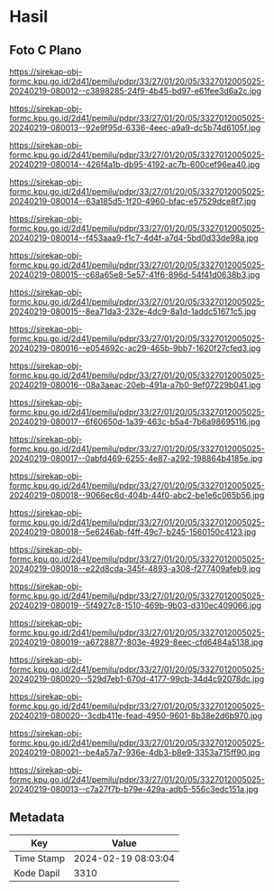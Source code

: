 # Hasil

## Foto C Plano

https://sirekap-obj-formc.kpu.go.id/2d41/pemilu/pdpr/33/27/01/20/05/3327012005025-20240219-080012--c3898285-24f9-4b45-bd97-e61fee3d6a2c.jpg

https://sirekap-obj-formc.kpu.go.id/2d41/pemilu/pdpr/33/27/01/20/05/3327012005025-20240219-080013--92e9f95d-6336-4eec-a9a9-dc5b74d6105f.jpg

https://sirekap-obj-formc.kpu.go.id/2d41/pemilu/pdpr/33/27/01/20/05/3327012005025-20240219-080014--426f4a1b-db95-4192-ac7b-600cef96ea40.jpg

https://sirekap-obj-formc.kpu.go.id/2d41/pemilu/pdpr/33/27/01/20/05/3327012005025-20240219-080014--63a185d5-1f20-4960-bfac-e57529dce8f7.jpg

https://sirekap-obj-formc.kpu.go.id/2d41/pemilu/pdpr/33/27/01/20/05/3327012005025-20240219-080014--f453aaa9-f1c7-4d4f-a7d4-5bd0d33de98a.jpg

https://sirekap-obj-formc.kpu.go.id/2d41/pemilu/pdpr/33/27/01/20/05/3327012005025-20240219-080015--c68a65e8-5e57-41f6-896d-54f41d0638b3.jpg

https://sirekap-obj-formc.kpu.go.id/2d41/pemilu/pdpr/33/27/01/20/05/3327012005025-20240219-080015--8ea71da3-232e-4dc9-8a1d-1addc51671c5.jpg

https://sirekap-obj-formc.kpu.go.id/2d41/pemilu/pdpr/33/27/01/20/05/3327012005025-20240219-080016--e054692c-ac29-465b-9bb7-1620f27cfed3.jpg

https://sirekap-obj-formc.kpu.go.id/2d41/pemilu/pdpr/33/27/01/20/05/3327012005025-20240219-080016--08a3aeac-20eb-491a-a7b0-9ef07229b041.jpg

https://sirekap-obj-formc.kpu.go.id/2d41/pemilu/pdpr/33/27/01/20/05/3327012005025-20240219-080017--6f60650d-1a39-463c-b5a4-7b6a98695116.jpg

https://sirekap-obj-formc.kpu.go.id/2d41/pemilu/pdpr/33/27/01/20/05/3327012005025-20240219-080017--0abfd469-6255-4e87-a292-198864b4185e.jpg

https://sirekap-obj-formc.kpu.go.id/2d41/pemilu/pdpr/33/27/01/20/05/3327012005025-20240219-080018--9066ec6d-404b-44f0-abc2-be1e6c065b56.jpg

https://sirekap-obj-formc.kpu.go.id/2d41/pemilu/pdpr/33/27/01/20/05/3327012005025-20240219-080018--5e6246ab-f4ff-49c7-b245-1560150c4123.jpg

https://sirekap-obj-formc.kpu.go.id/2d41/pemilu/pdpr/33/27/01/20/05/3327012005025-20240219-080018--e22d8cda-345f-4893-a308-f277409afeb9.jpg

https://sirekap-obj-formc.kpu.go.id/2d41/pemilu/pdpr/33/27/01/20/05/3327012005025-20240219-080019--5f4927c8-1510-469b-9b03-d310ec409066.jpg

https://sirekap-obj-formc.kpu.go.id/2d41/pemilu/pdpr/33/27/01/20/05/3327012005025-20240219-080019--a6728877-803e-4929-8eec-cfd6484a5138.jpg

https://sirekap-obj-formc.kpu.go.id/2d41/pemilu/pdpr/33/27/01/20/05/3327012005025-20240219-080020--529d7eb1-670d-4177-99cb-34d4c92078dc.jpg

https://sirekap-obj-formc.kpu.go.id/2d41/pemilu/pdpr/33/27/01/20/05/3327012005025-20240219-080020--3cdb411e-fead-4950-9601-8b38e2d6b970.jpg

https://sirekap-obj-formc.kpu.go.id/2d41/pemilu/pdpr/33/27/01/20/05/3327012005025-20240219-080021--be4a57a7-936e-4db3-b8e9-3353a715ff90.jpg

https://sirekap-obj-formc.kpu.go.id/2d41/pemilu/pdpr/33/27/01/20/05/3327012005025-20240219-080013--c7a27f7b-b79e-429a-adb5-556c3edc151a.jpg


## Metadata

| Key        | Value               |
| ---------- | ------------------- |
| Time Stamp | 2024-02-19 08:03:04 |
| Kode Dapil | 3310                |



